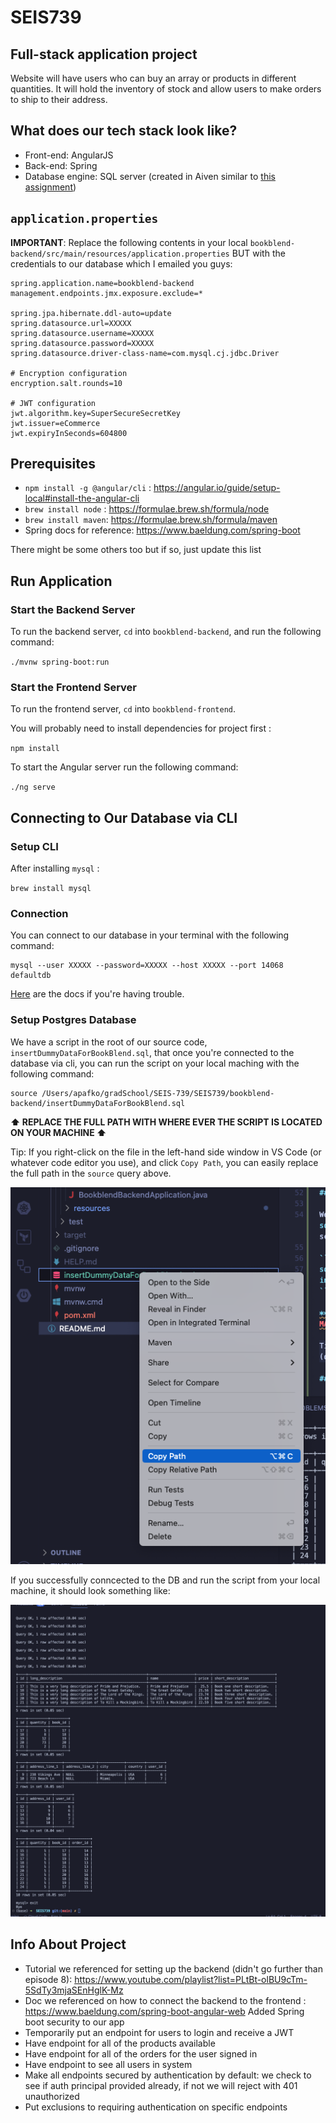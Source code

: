# SEIS739

## Full-stack application project

Website will have users who can buy an array or products in different quantities. It will hold the inventory of stock and allow users to make orders to ship to their address.

## What does our tech stack look like?

* Front-end: AngularJS
* Back-end: Spring
* Database engine: SQL server (created in Aiven similar to [this assignment](https://stthomas.instructure.com/courses/69116/files/8341755?module_item_id=2918632))

## `application.properties`

**IMPORTANT**: Replace the following contents in your local `bookblend-backend/src/main/resources/application.properties` BUT with the credentials to our database which I emailed you guys:

```
spring.application.name=bookblend-backend
management.endpoints.jmx.exposure.exclude=*

spring.jpa.hibernate.ddl-auto=update
spring.datasource.url=XXXXX
spring.datasource.username=XXXXX
spring.datasource.password=XXXXX
spring.datasource.driver-class-name=com.mysql.cj.jdbc.Driver

# Encryption configuration
encryption.salt.rounds=10

# JWT configuration
jwt.algorithm.key=SuperSecureSecretKey
jwt.issuer=eCommerce
jwt.expiryInSeconds=604800
```

## Prerequisites

* `npm install -g @angular/cli` : https://angular.io/guide/setup-local#install-the-angular-cli
* `brew install node` : https://formulae.brew.sh/formula/node
* `brew install maven`: https://formulae.brew.sh/formula/maven
* Spring docs for reference: https://www.baeldung.com/spring-boot

There might be some others too but if so, just update this list

## Run Application

### Start the Backend Server

To run the backend server, `cd` into `bookblend-backend`, and run the following command:

`./mvnw spring-boot:run`

### Start the Frontend Server

To run the frontend server, `cd` into `bookblend-frontend`.

You will probably need to install dependencies for project first :

`npm install`

To start the Angular server run the following command:

`./ng serve`

## Connecting to Our Database via CLI

### Setup CLI

After installing `mysql` :

`brew install mysql`

### Connection

You can connect to our database in your terminal with the following command:

```terminal
mysql --user XXXXX --password=XXXXX --host XXXXX --port 14068 defaultdb
```

[Here](https://aiven.io/docs/products/mysql/howto/connect-from-cli) are the docs if you're having trouble.

### Setup Postgres Database

We have a script in the root of our source code, `insertDummyDataForBookBlend.sql`, that once you're connected to the database via cli, you can run the script on your local maching with the following command:

```terminal
source /Users/apafko/gradSchool/SEIS-739/SEIS739/bookblend-backend/insertDummyDataForBookBlend.sql
```

**⬆️ REPLACE THE FULL PATH WITH WHERE EVER THE SCRIPT IS LOCATED ON YOUR MACHINE ⬆️**

Tip: If you right-click on the file in the left-hand side window in VS Code (or whatever code editor you use), and click `Copy Path`, you can easily replace the full path in the `source` query above.

![alt text](Images/copy_path.png)

If you successfully conncected to the DB and run the script from your local machine, it should look something like:

![alt text](Images/setup_db.png)

## Info About Project

* Tutorial we referenced for setting up the backend (didn't go further than episode 8): https://www.youtube.com/playlist?list=PLtBt-olBU9cTm-5SdTy3mjaSEnHglK-Mz
* Doc we referenced on how to connect the backend to the frontend : https://www.baeldung.com/spring-boot-angular-web 
Added Spring boot security to our app
* Temporarily put an endpoint for users to login and receive a JWT
* Have endpoint for all of the products available
* Have endpoint for all of the orders for the  user signed in
* Have endpoint to see all users in system
* Make all endpoints secured by authentication by default: we check to see if auth principal provided already, if not we will reject with 401 unauthorized
* Put exclusions to requiring authentication on specific endpoints
